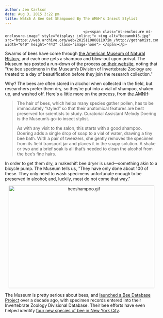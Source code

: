```yaml
---
author: Jen Carlson
date: Aug 3, 2015 3:22 pm
title: Watch A Bee Get Shampooed By The AMNH's Insect Stylist
---
```


	
										<p><span class="mt-enclosure mt-enclosure-image" style="display: inline;"> <img alt="beeamnh15.jpg" src="https://web.archive.org/web/20151108081107im_/http://gothamist.com/attachments/arts_jen/beeamnh15.jpg" width="640" height="443" class="image-none"> </span></p>

<p>Swarms of bees have come through <a href="https://web.archive.org/web/20151108081107/http://gothamist.com/tags/amnh">the American Museum of Natural History</a>, and each one gets a shampoo and blow-out upon arrival. The Museum has posted a run-down of the process <a href="https://web.archive.org/web/20151108081107/http://www.amnh.org/explore/news-blogs/from-the-collections-posts/buzz-cut-bee-styling-for-posterity">on their website</a>, noting that &quot;the bee specimens in the Museum&#x2019;s Division of Invertebrate Zoology are treated to a day of beautification before they join the research collection.&quot; </p>

<p>Why? The bees are often stored in alcohol when collected in the field, but researchers prefer them dry, so they&apos;re put into a vial of shampoo, shaken up, and washed off. Here&apos;s a little more on the process, from <a href="https://web.archive.org/web/20151108081107/http://www.amnh.org/explore/news-blogs/from-the-collections-posts/buzz-cut-bee-styling-for-posterity">the AMNH</a>:</p>

<blockquote>The hair of bees, which helps many species gather pollen, has to be immaculately &#x201C;styled&#x201D; so that their anatomical features are best preserved for scientists to study. Curatorial Assistant Melody Doering is the Museum&#x2019;s go-to insect stylist.

<p>As with any visit to the salon, this starts with a good shampoo. Doering adds a single drop of soap to a vial of water, drawing a tiny bee bath. With a pair of tweezers, she gently removes the specimen from its field transport jar and places it in the soapy solution. A shake or two and a brief soak is all that&#x2019;s needed to clean the alcohol from the bee&#x2019;s fine hairs.</p></blockquote><p></p>

<p>In order to get them dry, a makeshift bee dryer is used&#x2014;something akin to a bicycle pump. The Museum tells us, &quot;They have only done about 100 of these. They only need to wash specimens unfortunate enough to be preserved in alcohol; and, luckily, most do not come that way.&quot;</p>

<center><span class="mt-enclosure mt-enclosure-image" style="display: inline;"> <img alt="beeshampoo.gif" src="https://web.archive.org/web/20151108081107im_/http://gothamist.com/attachments/arts_jen/beeshampoo.gif" width="480" height="338" class="image-none"> </span></center>

<p>The Museum is pretty serious about bees, and <a href="https://web.archive.org/web/20151108081107/http://www.amnh.org/our-research/invertebrate-zoology/resources/collections-databases/bee-database-project">launched a Bee Database Project</a> over a decade ago, with specimen records entered into their Invertebrate Zoology Divisional Database. Their bee efforts have even helped identify <a href="https://web.archive.org/web/20151108081107/http://www.amnh.org/explore/news-blogs/news-posts/museum-collections-help-identify-four-new-species-of-bees-in-new-york-city">four new species of bee in New York City</a>.</p>					
										
									
				